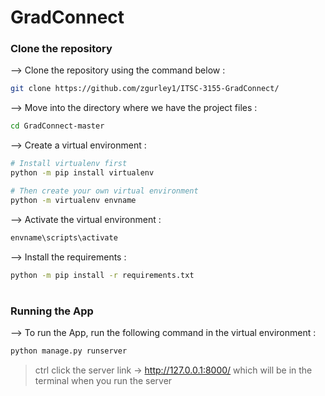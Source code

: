 
# GradConnect
</div>

### Clone the repository

--> Clone the repository using the command below :
```bash
git clone https://github.com/zgurley1/ITSC-3155-GradConnect/

```

--> Move into the directory where we have the project files : 
```bash
cd GradConnect-master

```

--> Create a virtual environment :
```bash
# Install virtualenv first
python -m pip install virtualenv

# Then create your own virtual environment
python -m virtualenv envname

```

--> Activate the virtual environment :
```bash
envname\scripts\activate

```

--> Install the requirements :
```bash
python -m pip install -r requirements.txt

```

#

### Running the App

--> To run the App, run the following command in the virtual environment :
```bash
python manage.py runserver

```

> ctrl click the server link -> http://127.0.0.1:8000/ which will be in the terminal when you run the server
